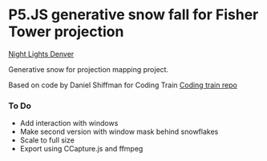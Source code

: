 # P5.JS generative snow fall for Fisher Tower projection
[Night Lights Denver](http://nightlightsdenver.com/)

Generative snow for projection mapping project.

Based on code by Daniel Shiffman for Coding Train
[Coding train repo](https://github.com/CodingTrain/website/tree/master/CodingChallenges/CC_088_snowfall/P5)

### To Do
* Add interaction with windows
* Make second version with window mask behind snowflakes
* Scale to full size
* Export using CCapture.js and ffmpeg
